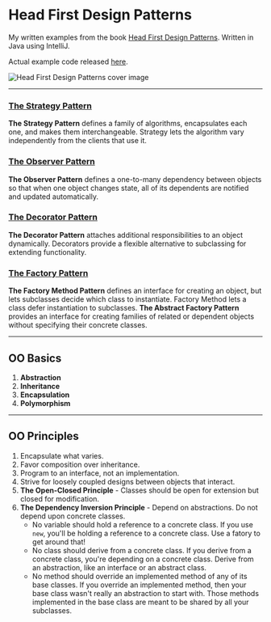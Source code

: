 # Head First Design Patterns

My written examples from the book [Head First Design Patterns](https://www.oreilly.com/library/view/head-first-design/0596007124/). Written in Java using IntelliJ.

Actual example code released [here](/publisher-code).

![Head First Design Patterns cover image](https://m.media-amazon.com/images/I/51rmlxN57sL._AC_SY780_.jpg)

---

### [The Strategy Pattern](/strategy/)
**The Strategy Pattern** defines a family of algorithms, encapsulates each one, and makes them interchangeable. Strategy lets the algorithm vary independently from the clients that use it.

### [The Observer Pattern](/observer/)
**The Observer Pattern** defines a one-to-many dependency between objects so that when one object changes state, all of its dependents are notified and updated automatically.

### [The Decorator Pattern](/decorator/)
**The Decorator Pattern** attaches additional responsibilities to an object dynamically. Decorators provide a flexible alternative to subclassing for extending functionality.

### [The Factory Pattern](/factory/)
**The Factory Method Pattern** defines an interface for creating an object, but lets subclasses decide which class to instantiate. Factory Method lets a class defer instantiation to subclasses.
**The Abstract Factory Pattern** provides an interface for creating families of related or dependent objects without specifying their concrete classes.

---

## OO Basics
1. **Abstraction**
1. **Inheritance**
1. **Encapsulation**
1. **Polymorphism**

---

## OO Principles
1. Encapsulate what varies.
1. Favor composition over inheritance.
1. Program to an interface, not an implementation.
1. Strive for loosely coupled designs between objects that interact.
1. **The Open-Closed Principle** - Classes should be open for extension but closed for modification.
1. **The Dependency Inversion Principle** - Depend on abstractions. Do not depend upon concrete classes.
   - No variable should hold a reference to a concrete class. If you use `new`, you'll be holding a reference to a concrete class. Use a fatory to get around that!
   - No class should derive from a concrete class. If you derive from a concrete class, you're depending on a concrete class. Derive from an abstraction, like an interface or an abstract class.
   - No method should override an implemented method of any of its base classes. If you override an implemented method, then your base class wasn't really an abstraction to start with. Those methods implemented in the base class are meant to be shared by all your subclasses.
